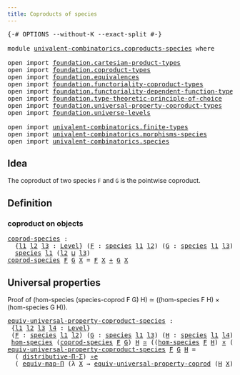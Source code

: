 ```yaml
---
title: Coproducts of species
---
```


<pre class="Agda"><a id="47" class="Symbol">{-#</a> <a id="51" class="Keyword">OPTIONS</a> <a id="59" class="Pragma">--without-K</a> <a id="71" class="Pragma">--exact-split</a> <a id="85" class="Symbol">#-}</a>

<a id="90" class="Keyword">module</a> <a id="97" href="univalent-combinatorics.coproducts-species.html" class="Module">univalent-combinatorics.coproducts-species</a> <a id="140" class="Keyword">where</a>

<a id="147" class="Keyword">open</a> <a id="152" class="Keyword">import</a> <a id="159" href="foundation.cartesian-product-types.html" class="Module">foundation.cartesian-product-types</a>
<a id="194" class="Keyword">open</a> <a id="199" class="Keyword">import</a> <a id="206" href="foundation.coproduct-types.html" class="Module">foundation.coproduct-types</a>
<a id="233" class="Keyword">open</a> <a id="238" class="Keyword">import</a> <a id="245" href="foundation.equivalences.html" class="Module">foundation.equivalences</a>
<a id="269" class="Keyword">open</a> <a id="274" class="Keyword">import</a> <a id="281" href="foundation.functoriality-coproduct-types.html" class="Module">foundation.functoriality-coproduct-types</a>
<a id="322" class="Keyword">open</a> <a id="327" class="Keyword">import</a> <a id="334" href="foundation.functoriality-dependent-function-types.html" class="Module">foundation.functoriality-dependent-function-types</a>
<a id="384" class="Keyword">open</a> <a id="389" class="Keyword">import</a> <a id="396" href="foundation.type-theoretic-principle-of-choice.html" class="Module">foundation.type-theoretic-principle-of-choice</a>
<a id="442" class="Keyword">open</a> <a id="447" class="Keyword">import</a> <a id="454" href="foundation.universal-property-coproduct-types.html" class="Module">foundation.universal-property-coproduct-types</a>
<a id="500" class="Keyword">open</a> <a id="505" class="Keyword">import</a> <a id="512" href="foundation.universe-levels.html" class="Module">foundation.universe-levels</a>

<a id="540" class="Keyword">open</a> <a id="545" class="Keyword">import</a> <a id="552" href="univalent-combinatorics.finite-types.html" class="Module">univalent-combinatorics.finite-types</a>
<a id="589" class="Keyword">open</a> <a id="594" class="Keyword">import</a> <a id="601" href="univalent-combinatorics.morphisms-species.html" class="Module">univalent-combinatorics.morphisms-species</a>
<a id="643" class="Keyword">open</a> <a id="648" class="Keyword">import</a> <a id="655" href="univalent-combinatorics.species.html" class="Module">univalent-combinatorics.species</a>
</pre>
## Idea

The coproduct of two species `F` and `G` is the pointwise coproduct.

## Definition

### coproduct on objects

<pre class="Agda"><a id="coprod-species"></a><a id="820" href="univalent-combinatorics.coproducts-species.html#820" class="Function">coprod-species</a> <a id="835" class="Symbol">:</a>
  <a id="839" class="Symbol">{</a><a id="840" href="univalent-combinatorics.coproducts-species.html#840" class="Bound">l1</a> <a id="843" href="univalent-combinatorics.coproducts-species.html#843" class="Bound">l2</a> <a id="846" href="univalent-combinatorics.coproducts-species.html#846" class="Bound">l3</a> <a id="849" class="Symbol">:</a> <a id="851" href="Agda.Primitive.html#597" class="Postulate">Level</a><a id="856" class="Symbol">}</a> <a id="858" class="Symbol">(</a><a id="859" href="univalent-combinatorics.coproducts-species.html#859" class="Bound">F</a> <a id="861" class="Symbol">:</a> <a id="863" href="univalent-combinatorics.species.html#429" class="Function">species</a> <a id="871" href="univalent-combinatorics.coproducts-species.html#840" class="Bound">l1</a> <a id="874" href="univalent-combinatorics.coproducts-species.html#843" class="Bound">l2</a><a id="876" class="Symbol">)</a> <a id="878" class="Symbol">(</a><a id="879" href="univalent-combinatorics.coproducts-species.html#879" class="Bound">G</a> <a id="881" class="Symbol">:</a> <a id="883" href="univalent-combinatorics.species.html#429" class="Function">species</a> <a id="891" href="univalent-combinatorics.coproducts-species.html#840" class="Bound">l1</a> <a id="894" href="univalent-combinatorics.coproducts-species.html#846" class="Bound">l3</a><a id="896" class="Symbol">)</a> <a id="898" class="Symbol">→</a>
  <a id="902" href="univalent-combinatorics.species.html#429" class="Function">species</a> <a id="910" href="univalent-combinatorics.coproducts-species.html#840" class="Bound">l1</a> <a id="913" class="Symbol">(</a><a id="914" href="univalent-combinatorics.coproducts-species.html#843" class="Bound">l2</a> <a id="917" href="Agda.Primitive.html#810" class="Primitive Operator">⊔</a> <a id="919" href="univalent-combinatorics.coproducts-species.html#846" class="Bound">l3</a><a id="921" class="Symbol">)</a>
<a id="923" href="univalent-combinatorics.coproducts-species.html#820" class="Function">coprod-species</a> <a id="938" href="univalent-combinatorics.coproducts-species.html#938" class="Bound">F</a> <a id="940" href="univalent-combinatorics.coproducts-species.html#940" class="Bound">G</a> <a id="942" href="univalent-combinatorics.coproducts-species.html#942" class="Bound">X</a> <a id="944" class="Symbol">=</a> <a id="946" href="univalent-combinatorics.coproducts-species.html#938" class="Bound">F</a> <a id="948" href="univalent-combinatorics.coproducts-species.html#942" class="Bound">X</a> <a id="950" href="foundation.coproduct-types.html#1181" class="Datatype Operator">+</a> <a id="952" href="univalent-combinatorics.coproducts-species.html#940" class="Bound">G</a> <a id="954" href="univalent-combinatorics.coproducts-species.html#942" class="Bound">X</a>
</pre>
## Universal properties

Proof of (hom-species (species-coprod F G) H) ≃ ((hom-species F H) × (hom-species G H)).

<pre class="Agda"><a id="equiv-universal-property-coproduct-species"></a><a id="1084" href="univalent-combinatorics.coproducts-species.html#1084" class="Function">equiv-universal-property-coproduct-species</a> <a id="1127" class="Symbol">:</a>
 <a id="1130" class="Symbol">{</a><a id="1131" href="univalent-combinatorics.coproducts-species.html#1131" class="Bound">l1</a> <a id="1134" href="univalent-combinatorics.coproducts-species.html#1134" class="Bound">l2</a> <a id="1137" href="univalent-combinatorics.coproducts-species.html#1137" class="Bound">l3</a> <a id="1140" href="univalent-combinatorics.coproducts-species.html#1140" class="Bound">l4</a> <a id="1143" class="Symbol">:</a> <a id="1145" href="Agda.Primitive.html#597" class="Postulate">Level</a><a id="1150" class="Symbol">}</a>
 <a id="1153" class="Symbol">(</a><a id="1154" href="univalent-combinatorics.coproducts-species.html#1154" class="Bound">F</a> <a id="1156" class="Symbol">:</a> <a id="1158" href="univalent-combinatorics.species.html#429" class="Function">species</a> <a id="1166" href="univalent-combinatorics.coproducts-species.html#1131" class="Bound">l1</a> <a id="1169" href="univalent-combinatorics.coproducts-species.html#1134" class="Bound">l2</a><a id="1171" class="Symbol">)</a> <a id="1173" class="Symbol">(</a><a id="1174" href="univalent-combinatorics.coproducts-species.html#1174" class="Bound">G</a> <a id="1176" class="Symbol">:</a> <a id="1178" href="univalent-combinatorics.species.html#429" class="Function">species</a> <a id="1186" href="univalent-combinatorics.coproducts-species.html#1131" class="Bound">l1</a> <a id="1189" href="univalent-combinatorics.coproducts-species.html#1137" class="Bound">l3</a><a id="1191" class="Symbol">)</a> <a id="1193" class="Symbol">(</a><a id="1194" href="univalent-combinatorics.coproducts-species.html#1194" class="Bound">H</a> <a id="1196" class="Symbol">:</a> <a id="1198" href="univalent-combinatorics.species.html#429" class="Function">species</a> <a id="1206" href="univalent-combinatorics.coproducts-species.html#1131" class="Bound">l1</a> <a id="1209" href="univalent-combinatorics.coproducts-species.html#1140" class="Bound">l4</a><a id="1211" class="Symbol">)</a> <a id="1213" class="Symbol">→</a>
 <a id="1216" href="univalent-combinatorics.morphisms-species.html#767" class="Function">hom-species</a> <a id="1228" class="Symbol">(</a><a id="1229" href="univalent-combinatorics.coproducts-species.html#820" class="Function">coprod-species</a> <a id="1244" href="univalent-combinatorics.coproducts-species.html#1154" class="Bound">F</a> <a id="1246" href="univalent-combinatorics.coproducts-species.html#1174" class="Bound">G</a><a id="1247" class="Symbol">)</a> <a id="1249" href="univalent-combinatorics.coproducts-species.html#1194" class="Bound">H</a> <a id="1251" href="foundation-core.equivalences.html#1621" class="Function Operator">≃</a> <a id="1253" class="Symbol">((</a><a id="1255" href="univalent-combinatorics.morphisms-species.html#767" class="Function">hom-species</a> <a id="1267" href="univalent-combinatorics.coproducts-species.html#1154" class="Bound">F</a> <a id="1269" href="univalent-combinatorics.coproducts-species.html#1194" class="Bound">H</a><a id="1270" class="Symbol">)</a> <a id="1272" href="foundation-core.cartesian-product-types.html#590" class="Function Operator">×</a> <a id="1274" class="Symbol">(</a><a id="1275" href="univalent-combinatorics.morphisms-species.html#767" class="Function">hom-species</a> <a id="1287" href="univalent-combinatorics.coproducts-species.html#1174" class="Bound">G</a> <a id="1289" href="univalent-combinatorics.coproducts-species.html#1194" class="Bound">H</a><a id="1290" class="Symbol">))</a>
<a id="1293" href="univalent-combinatorics.coproducts-species.html#1084" class="Function">equiv-universal-property-coproduct-species</a> <a id="1336" href="univalent-combinatorics.coproducts-species.html#1336" class="Bound">F</a> <a id="1338" href="univalent-combinatorics.coproducts-species.html#1338" class="Bound">G</a> <a id="1340" href="univalent-combinatorics.coproducts-species.html#1340" class="Bound">H</a> <a id="1342" class="Symbol">=</a>
  <a id="1346" class="Symbol">(</a> <a id="1348" href="foundation.type-theoretic-principle-of-choice.html#4367" class="Function">distributive-Π-Σ</a><a id="1364" class="Symbol">)</a> <a id="1366" href="foundation-core.equivalences.html#7869" class="Function Operator">∘e</a>
  <a id="1371" class="Symbol">(</a> <a id="1373" href="foundation-core.functoriality-dependent-function-types.html#2269" class="Function">equiv-map-Π</a> <a id="1385" class="Symbol">(λ</a> <a id="1388" href="univalent-combinatorics.coproducts-species.html#1388" class="Bound">X</a> <a id="1390" class="Symbol">→</a> <a id="1392" href="foundation.universal-property-coproduct-types.html#2157" class="Function">equiv-universal-property-coprod</a> <a id="1424" class="Symbol">(</a><a id="1425" href="univalent-combinatorics.coproducts-species.html#1340" class="Bound">H</a> <a id="1427" href="univalent-combinatorics.coproducts-species.html#1388" class="Bound">X</a><a id="1428" class="Symbol">)))</a>
</pre>